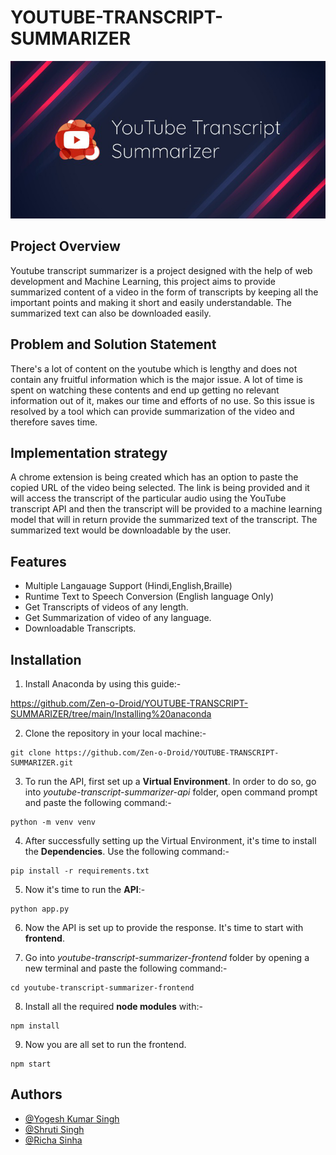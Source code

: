 # YOUTUBE-TRANSCRIPT-SUMMARIZER


![LOGO](youtube-transcript-summarizer-web-browser-extension/icon.png)

## Project Overview
Youtube transcript summarizer is a project designed with the help of web development and Machine Learning, this project aims to provide summarized content of a video in the form of transcripts by keeping all the important points and making it short and easily understandable. The summarized text can also be downloaded easily.

## Problem and Solution Statement
There's a lot of content on the youtube which is lengthy and does not contain any fruitful information which is the major issue. A lot of time is spent on watching these contents and end up getting no relevant information out of it, makes our time and efforts of no use. So this issue is resolved by a tool which can provide summarization of the video and therefore saves time.

## Implementation strategy
A chrome extension is being created which has an option to paste the copied URL of the video being selected. The link is being provided and it will access the transcript of the particular audio using the YouTube transcript API and then the transcript will be provided to a machine learning model that will in return provide the summarized text of the transcript. The summarized text would be downloadable by the user.

## Features

- Multiple Langauage Support (Hindi,English,Braille)
- Runtime Text to Speech Conversion (English language Only)
- Get Transcripts of videos of any length.
- Get Summarization of video of any language.
- Downloadable Transcripts.


## Installation

1. Install Anaconda by using this guide:-

https://github.com/Zen-o-Droid/YOUTUBE-TRANSCRIPT-SUMMARIZER/tree/main/Installing%20anaconda

2. Clone the repository in your local machine:-
```
git clone https://github.com/Zen-o-Droid/YOUTUBE-TRANSCRIPT-SUMMARIZER.git
```

3. To run the API, first set up a **Virtual Environment**. In order to do so, go into *youtube-transcript-summarizer-api* folder, open command prompt and paste the following command:-
```
python -m venv venv
```

4. After successfully setting up the Virtual Environment, it's time to install the **Dependencies**. Use the following command:-  
```
pip install -r requirements.txt
```

5. Now it's time to run the **API**:-
```
python app.py
```

6. Now the API is set up to provide the response. It's time to start with **frontend**. 


7. Go into *youtube-transcript-summarizer-frontend* folder by opening a new terminal and paste the following command:-
```
cd youtube-transcript-summarizer-frontend
```

8. Install all the required **node modules** with:-
```
npm install
```

9. Now you are all set to run the frontend.
```
npm start
```


## Authors

- [@Yogesh Kumar Singh](https://www.github.com/Zen-o-Droid)
- [@Shruti Singh](https://www.github.com/Shruti0999)
- [@Richa Sinha](https://www.github.com/Richa710)

